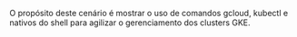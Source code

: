 O propósito deste cenário é mostrar o uso de comandos gcloud, kubectl e nativos do shell para agilizar o gerenciamento dos clusters GKE.

